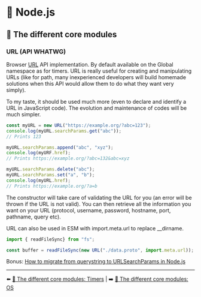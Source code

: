 # 🐢 Node.js

## 🌟 The different core modules

### URL (API WHATWG)

Browser [URL](https://nodejs.org/api/url.html) API implementation. By default available on the Global namespace as for timers. URL is really useful for creating and manipulating URLs (like for path, many inexperienced developers will build homemade solutions when this API would allow them to do what they want very simply).

To my taste, it should be used much more (even to declare and identify a URL in JavaScript code). The evolution and maintenance of codes will be much simpler.

```js
const myURL = new URL("https://example.org/?abc=123");
console.log(myURL.searchParams.get("abc"));
// Prints 123

myURL.searchParams.append("abc", "xyz");
console.log(myURF.href);
// Prints https://example.org/?abc=132&abc=xyz

myURL.searchParams.delete("abc");
myURL.searchParams.set("a", "b");
console.log(myURL.href);
// Prints https://example.org/?a=b
```

The constructor will take care of validating the URL for you (an error will be thrown if the URL is not valid). You can then retrieve all the information you want on your URL (protocol, username, password, hostname, port, pathname, query etc).

URL can also be used in ESM with import.meta.url to replace __dirname.

```js
import { readFileSync} from "fs";

const buffer = readFileSync(new URL("./data.proto", import.meta.url));
```

Bonus: [How to migrate from querystring to URLSearchParams in Node.js](https://www.linkedin.com/pulse/how-migrate-from-querystring-urlsearchparams-nodejs-vladim%25C3%25ADr-gorej/?trackingId=OEdtd%2BKZRxWNkgptsoWKlA%3D%3D)

---

⬅️ [🌟 The different core modules: Timers](./timers.md) |
➡️ [🌟 The different core modules: OS](./os.md)